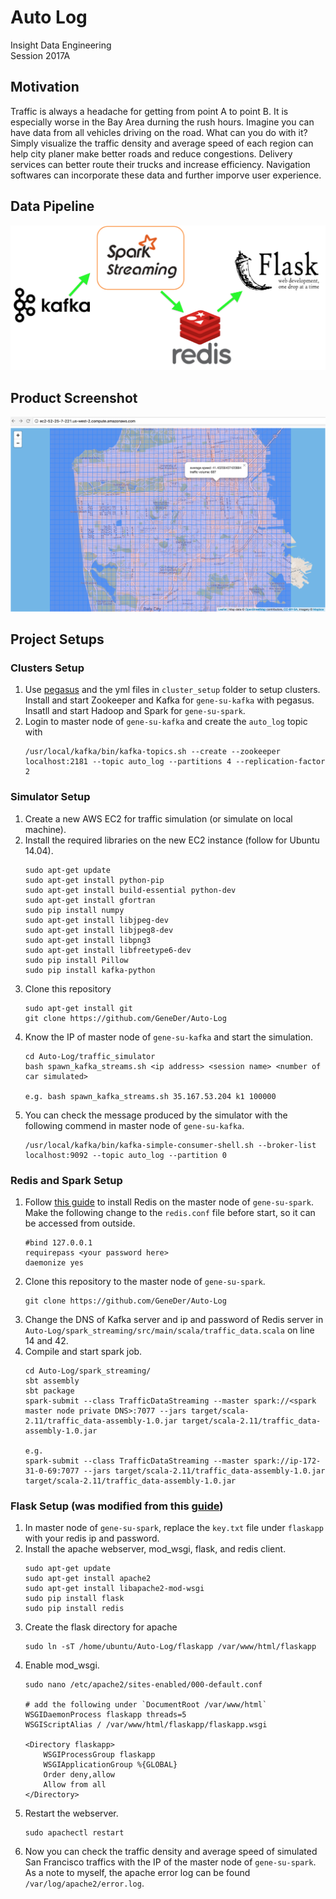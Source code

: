 # Auto Log
Insight Data Engineering  
Session 2017A

## Motivation
Traffic is always a headache for getting from point A to point B. It is especially
worse in the Bay Area durning the rush hours. Imagine you can have data from all 
vehicles driving on the road. What can you do with it? Simply visualize the traffic
density and average speed of each region can help city planer make better roads
and reduce congestions. Delivery services can better route their trucks and increase
efficiency. Navigation softwares can incorporate these data and further imporve user
experience. 

## Data Pipeline
![Alt text](pipeline.png?raw=true "Optional Title")

## Product Screenshot
![Alt text](product_screenshot.png?raw=true "Optional Title")

## Project Setups
### Clusters Setup
1. Use [pegasus](https://github.com/InsightDataScience/pegasus) and the 
yml files in `cluster_setup` folder to setup clusters. Install and start 
Zookeeper and Kafka for `gene-su-kafka` with pegasus. Insatll and start 
Hadoop and Spark for `gene-su-spark`.
2. Login to master node of `gene-su-kafka` and create the `auto_log` topic with 
    ~~~
    /usr/local/kafka/bin/kafka-topics.sh --create --zookeeper localhost:2181 --topic auto_log --partitions 4 --replication-factor 2
    ~~~
### Simulator Setup
1. Create a new AWS EC2 for traffic simulation (or simulate on local machine).
2. Install the required libraries on the new EC2 instance (follow for Ubuntu 14.04).
    ~~~
    sudo apt-get update
    sudo apt-get install python-pip
    sudo apt-get install build-essential python-dev
    sudo apt-get install gfortran
    sudo pip install numpy
    sudo apt-get install libjpeg-dev
    sudo apt-get install libjpeg8-dev
    sudo apt-get install libpng3 
    sudo apt-get install libfreetype6-dev
    sudo pip install Pillow
    sudo pip install kafka-python
    ~~~
3. Clone this repository 
    ~~~
    sudo apt-get install git
    git clone https://github.com/GeneDer/Auto-Log
    ~~~
4. Know the IP of master node of `gene-su-kafka` and start the simulation.
    ~~~
    cd Auto-Log/traffic_simulator
    bash spawn_kafka_streams.sh <ip address> <session name> <number of car simulated>

    e.g. bash spawn_kafka_streams.sh 35.167.53.204 k1 100000
    ~~~
5. You can check the message produced by the simulator with the following commend 
in master node of `gene-su-kafka`.
    ~~~
    /usr/local/kafka/bin/kafka-simple-consumer-shell.sh --broker-list localhost:9092 --topic auto_log --partition 0
    ~~~
### Redis and Spark Setup
1. Follow [this guide](https://github.com/InsightDataScience/data-engineering-ecosystem/wiki/Redis)
to install Redis on the master node of `gene-su-spark`. Make the following change to
the `redis.conf` file before start, so it can be accessed from outside.
    ~~~
    #bind 127.0.0.1
    requirepass <your password here>
    daemonize yes
    ~~~
2. Clone this repository to the master node of `gene-su-spark`.
    ~~~
    git clone https://github.com/GeneDer/Auto-Log
    ~~~
3. Change the DNS of Kafka server and ip and password of Redis server in 
`Auto-Log/spark_streaming/src/main/scala/traffic_data.scala` on line 14 and 42.
4. Compile and start spark job.
    ~~~
    cd Auto-Log/spark_streaming/
    sbt assembly
    sbt package
    spark-submit --class TrafficDataStreaming --master spark://<spark master node private DNS>:7077 --jars target/scala-2.11/traffic_data-assembly-1.0.jar target/scala-2.11/traffic_data-assembly-1.0.jar

    e.g.
    spark-submit --class TrafficDataStreaming --master spark://ip-172-31-0-69:7077 --jars target/scala-2.11/traffic_data-assembly-1.0.jar target/scala-2.11/traffic_data-assembly-1.0.jar
    ~~~
### Flask Setup (was modified from this [guide](http://www.datasciencebytes.com/bytes/2015/02/24/running-a-flask-app-on-aws-ec2/))
1. In master node of `gene-su-spark`, replace the `key.txt` file under 
`flaskapp` with your redis ip and password.
2. Install the apache webserver, mod_wsgi, flask, and redis client.
    ~~~
    sudo apt-get update
    sudo apt-get install apache2
    sudo apt-get install libapache2-mod-wsgi
    sudo pip install flask
    sudo pip install redis
    ~~~
3. Create the flask directory for apache
    ~~~
    sudo ln -sT /home/ubuntu/Auto-Log/flaskapp /var/www/html/flaskapp
    ~~~
4. Enable mod_wsgi.
    ~~~
    sudo nano /etc/apache2/sites-enabled/000-default.conf

    # add the following under `DocumentRoot /var/www/html`
    WSGIDaemonProcess flaskapp threads=5
    WSGIScriptAlias / /var/www/html/flaskapp/flaskapp.wsgi

    <Directory flaskapp>
        WSGIProcessGroup flaskapp
        WSGIApplicationGroup %{GLOBAL}
        Order deny,allow
        Allow from all
    </Directory>
    ~~~
5. Restart the webserver.
    ~~~
    sudo apachectl restart
    ~~~
6. Now you can check the traffic density and average speed of simulated 
San Francisco traffics with the IP of the master node of `gene-su-spark`.
As a note to myself, the apache error log can be found `/var/log/apache2/error.log`. 
